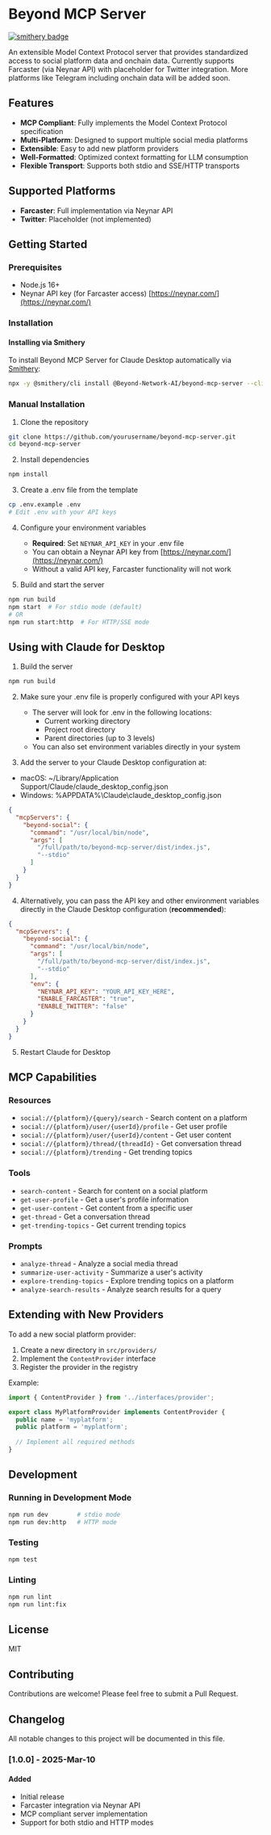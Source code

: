 # Beyond MCP Server
[![smithery badge](https://smithery.ai/badge/@Beyond-Network-AI/beyond-mcp-server)](https://smithery.ai/server/@Beyond-Network-AI/beyond-mcp-server)

An extensible Model Context Protocol server that provides standardized access to social platform data and onchain data. Currently supports Farcaster (via Neynar API) with placeholder for Twitter integration. More platforms like Telegram including onchain data will be added soon.

## Features

- **MCP Compliant**: Fully implements the Model Context Protocol specification
- **Multi-Platform**: Designed to support multiple social media platforms
- **Extensible**: Easy to add new platform providers
- **Well-Formatted**: Optimized context formatting for LLM consumption
- **Flexible Transport**: Supports both stdio and SSE/HTTP transports


## Supported Platforms

- **Farcaster**: Full implementation via Neynar API
- **Twitter**: Placeholder (not implemented)

## Getting Started

### Prerequisites

- Node.js 16+
- Neynar API key (for Farcaster access) [https://neynar.com/](https://neynar.com/)

### Installation

#### Installing via Smithery

To install Beyond MCP Server for Claude Desktop automatically via [Smithery](https://smithery.ai/server/@Beyond-Network-AI/beyond-mcp-server):

```bash
npx -y @smithery/cli install @Beyond-Network-AI/beyond-mcp-server --client claude
```

### Manual Installation
1. Clone the repository
```bash
git clone https://github.com/yourusername/beyond-mcp-server.git
cd beyond-mcp-server
```

2. Install dependencies
```bash
npm install
```

3. Create a .env file from the template
```bash
cp .env.example .env
# Edit .env with your API keys
```

4. Configure your environment variables
   - **Required**: Set `NEYNAR_API_KEY` in your .env file
   - You can obtain a Neynar API key from [https://neynar.com/](https://neynar.com/)
   - Without a valid API key, Farcaster functionality will not work

5. Build and start the server
```bash
npm run build
npm start  # For stdio mode (default)
# OR
npm run start:http  # For HTTP/SSE mode
```

## Using with Claude for Desktop

1. Build the server
```bash
npm run build
```

2. Make sure your .env file is properly configured with your API keys
   - The server will look for .env in the following locations:
     - Current working directory
     - Project root directory
     - Parent directories (up to 3 levels)
   - You can also set environment variables directly in your system

3. Add the server to your Claude Desktop configuration at:
* macOS: ~/Library/Application Support/Claude/claude_desktop_config.json
* Windows: %APPDATA%\Claude\claude_desktop_config.json

```json
{
  "mcpServers": {
    "beyond-social": {
      "command": "/usr/local/bin/node",
      "args": [
        "/full/path/to/beyond-mcp-server/dist/index.js",
        "--stdio"
      ]
    }
  }
}
```

4. Alternatively, you can pass the API key and other environment variables directly in the Claude Desktop configuration (**recommended**):

```json
{
  "mcpServers": {
    "beyond-social": {
      "command": "/usr/local/bin/node",
      "args": [
        "/full/path/to/beyond-mcp-server/dist/index.js",
        "--stdio"
      ],
      "env": {
        "NEYNAR_API_KEY": "YOUR_API_KEY_HERE",
        "ENABLE_FARCASTER": "true",
        "ENABLE_TWITTER": "false"
      }
    }
  }
}
```

5. Restart Claude for Desktop

## MCP Capabilities

### Resources

* `social://{platform}/{query}/search` - Search content on a platform
* `social://{platform}/user/{userId}/profile` - Get user profile
* `social://{platform}/user/{userId}/content` - Get user content
* `social://{platform}/thread/{threadId}` - Get conversation thread
* `social://{platform}/trending` - Get trending topics

### Tools

* `search-content` - Search for content on a social platform
* `get-user-profile` - Get a user's profile information
* `get-user-content` - Get content from a specific user
* `get-thread` - Get a conversation thread
* `get-trending-topics` - Get current trending topics

### Prompts

* `analyze-thread` - Analyze a social media thread
* `summarize-user-activity` - Summarize a user's activity
* `explore-trending-topics` - Explore trending topics on a platform
* `analyze-search-results` - Analyze search results for a query

## Extending with New Providers

To add a new social platform provider:

1. Create a new directory in `src/providers/`
2. Implement the `ContentProvider` interface
3. Register the provider in the registry

Example:

```typescript
import { ContentProvider } from '../interfaces/provider';

export class MyPlatformProvider implements ContentProvider {
  public name = 'myplatform';
  public platform = 'myplatform';
  
  // Implement all required methods
}
```

## Development

### Running in Development Mode

```bash
npm run dev        # stdio mode
npm run dev:http   # HTTP mode
```

### Testing

```bash
npm test
```

### Linting

```bash
npm run lint
npm run lint:fix
```

## License

MIT

## Contributing

Contributions are welcome! Please feel free to submit a Pull Request.

## Changelog

   All notable changes to this project will be documented in this file.
   
   ### [1.0.0] - 2025-Mar-10
   
   #### Added
   - Initial release
   - Farcaster integration via Neynar API
   - MCP compliant server implementation
   - Support for both stdio and HTTP modes

   


